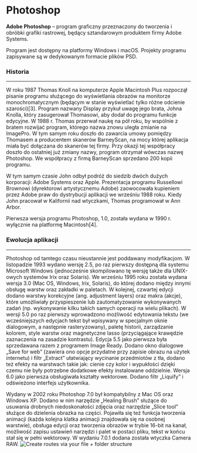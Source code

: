 # Photoshop
**Adobe Photoshop** – program graficzny przeznaczony do tworzenia i obróbki grafiki rastrowej, będący sztandarowym produktem firmy Adobe Systems.

Program jest dostępny na platformy Windows i macOS. Projekty programu zapisywane są w dedykowanym formacie plików PSD.

### Historia
___
W roku 1987 Thomas Knoll na komputerze Apple Macintosh Plus rozpoczął pisanie programu służącego do wyświetlania obrazów na monitorze monochromatycznym (będącym w stanie wyświetlać tylko różne odcienie szarości)[3]. Program nazwany Display przykuł uwagę jego brata, Johna Knolla, który zasugerował Thomasowi, aby dodał do programu funkcje edycyjne. W 1988 r. Thomas przerwał naukę na pół roku, by wspólnie z bratem rozwijać program, którego nazwa znowu uległa zmianie na ImagePro. W tym samym roku doszło do zawarcia umowy pomiędzy Thomasem a producentem skanerów BarneyScan, na mocy której aplikacja miała być dołączana do skanerów tej firmy. Przy okazji tej współpracy doszło do ostatniej już zmiany nazwy, program otrzymał wówczas nazwę Photoshop. We współpracy z firmą BarneyScan sprzedano 200 kopii programu.

W tym samym czasie John odbył podróż do siedzib dwóch dużych korporacji: Adobe Systems oraz Apple. Prezentacja programu Russellowi Brownowi (dyrektorowi artystycznemu Adobe) zaowocowała kupieniem przez Adobe praw do dystrybucji aplikacji we wrześniu 1988 roku. Kiedy John pracował w Kalifornii nad wtyczkami, Thomas programował w Ann Arbor.

Pierwsza wersja programu Photoshop, 1.0, została wydana w 1990 r. wyłącznie na platformę Macintosh[4].

### Ewolucja aplikacji
___
Photoshop od tamtego czasu nieustannie jest poddawany modyfikacjom. W listopadzie 1993 wydano wersję 2.5, po raz pierwszy dostępną dla systemu Microsoft Windows (jednocześnie skompilowano tę wersję także dla UNIX-owych systemów Irix oraz Solaris). We wrześniu 1995 roku została wydana wersja 3.0 (Mac OS, Windows, Irix, Solaris), do której dodano między innymi obsługę warstw oraz zakładki w paletach. W kolejnej, czwartej edycji dodano warstwy korekcyjne (ang. adjustment layers) oraz makra (akcje), które umożliwiały przyspieszenie lub zautomatyzowanie wykonywanych zadań (np. wykonywanie kilku takich samych operacji na wielu plikach). W wersji 5.0 po raz pierwszy wprowadzono możliwość edytowania tekstu (we wcześniejszych edycjach tekst był wpisywany w specjalnym oknie dialogowym, a następnie rasteryzowany), paletę historii, zarządzanie kolorem, style warstw oraz magnetyczne lasso (przyciągające krawędzie zaznaczenia na zasadzie kontrastu). Edycja 5.5 jako pierwsza była sprzedawana razem z programem Image Ready. Dodano okno dialogowe „Save for web” (zawiera ono opcje przydatne przy zapisie obrazu na użytek internetu) i filtr „Extract” ułatwiający wycinanie przedmiotów z tła, dodano też efekty na warstwach takie jak: cienie czy kolor i wypukłości dzięki czemu nie były potrzebne dodatkowe efekty instalowane oddzielnie. Wersja 6.0 jako pierwsza obsługiwała kształty wektorowe. Dodano filtr „Liquify” i odświeżono interfejs użytkownika.

Wydany w 2002 roku Photoshop 7.0 był kompatybilny z Mac OS oraz Windows XP. Dodano w nim narzędzie „Healing Brush” służące do usuwania drobnych niedoskonałości zdjęcia oraz narzędzie „Slice tool” służące do dzielenia obrazka na części. Pojawiła się też funkcja tworzenia animacji (każda kolejna klatka animacji znajdowała się na osobnej warstwie), obsługa edycji oraz tworzenia obrazów w trybie 16-bit na kanał, możliwość zapisu ustawień narzędzi i palet w postaci pliku, tekst w końcu stał się w pełni wektorowy. W wydaniu 7.0.1 dodana została wtyczka Camera RAW.
![Create routes via your file + folder structure](https://upload.wikimedia.org/wikipedia/commons/a/a4/Photoshop-screenshot.JPG)
